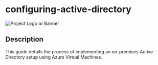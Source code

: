 # configuring-active-directory
![Project Logo or Banner](images/logo.png) <!-- Optional: Add a logo or banner image -->
## Description
This guide details the process of implementing an on-premises Active Directory setup using Azure Virtual Machines.
